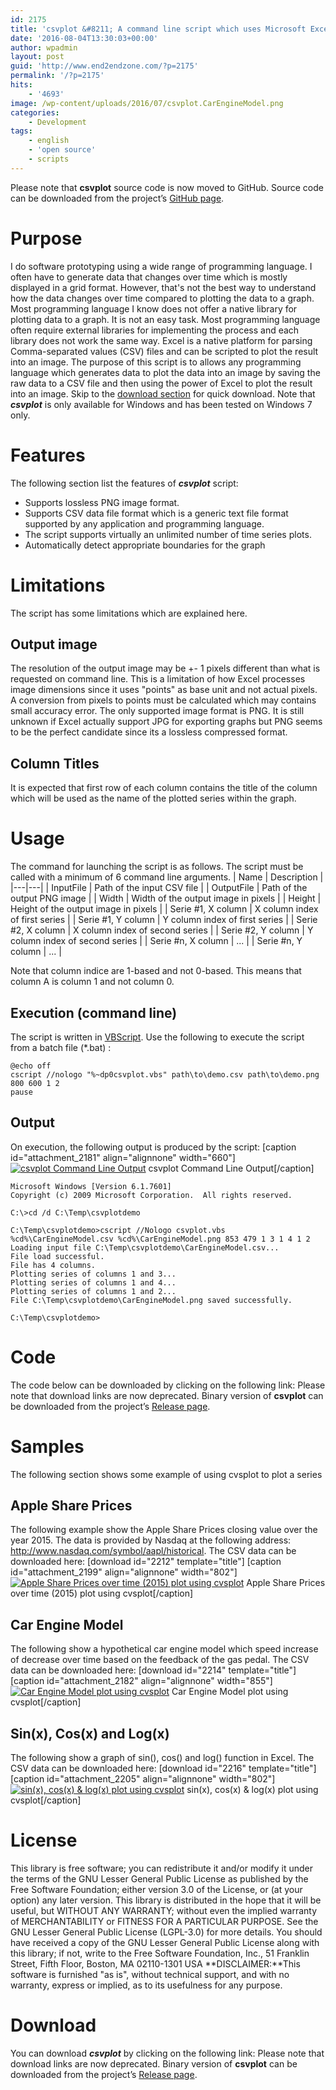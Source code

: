 ```yaml
---
id: 2175
title: 'csvplot &#8211; A command line script which uses Microsoft Excel to plot a graph from a Comma-separated values (CSV) file'
date: '2016-08-04T13:30:03+00:00'
author: wpadmin
layout: post
guid: 'http://www.end2endzone.com/?p=2175'
permalink: '/?p=2175'
hits:
    - '4693'
image: /wp-content/uploads/2016/07/csvplot.CarEngineModel.png
categories:
    - Development
tags:
    - english
    - 'open source'
    - scripts
---
```


Please note that **csvplot** source code is now moved to GitHub. Source code can be downloaded from the project’s [GitHub page](http://github.com/end2endzone/csvplot).

# Purpose

I do software prototyping using a wide range of programming language. I often have to generate data that changes over time which is mostly displayed in a grid format. However, that's not the best way to understand how the data changes over time compared to plotting the data to a graph. Most programming language I know does not offer a native library for plotting data to a graph. It is not an easy task. Most programming language often require external libraries for implementing the process and each library does not work the same way. Excel is a native platform for parsing Comma-separated values (CSV) files and can be scripted to plot the result into an image. The purpose of this script is to allows any programming language which generates data to plot the data into an image by saving the raw data to a CSV file and then using the power of Excel to plot the result into an image. Skip to the [download section](#Download) for quick download. Note that ***csvplot*** is only available for Windows and has been tested on Windows 7 only.

# Features

The following section list the features of ***csvplot*** script:

- Supports lossless PNG image format.
- Supports CSV data file format which is a generic text file format supported by any application and programming language.
- The script supports virtually an unlimited number of time series plots.
- Automatically detect appropriate boundaries for the graph

# Limitations

The script has some limitations which are explained here.

## Output image

The resolution of the output image may be +- 1 pixels different than what is requested on command line. This is a limitation of how Excel processes image dimensions since it uses "points" as base unit and not actual pixels. A conversion from pixels to points must be calculated which may contains small accuracy error. The only supported image format is PNG. It is still unknown if Excel actually support JPG for exporting graphs but PNG seems to be the perfect candidate since its a lossless compressed format.

## Column Titles

It is expected that first row of each column contains the title of the column which will be used as the name of the plotted series within the graph.

# Usage

The command for launching the script is as follows. The script must be called with a minimum of 6 command line arguments. | Name | Description |
|---|---|
| InputFile | Path of the input CSV file |
| OutputFile | Path of the output PNG image |
| Width | Width of the output image in pixels |
| Height | Height of the output image in pixels |
| Serie #1, X column | X column index of first series |
| Serie #1, Y column | Y column index of first series |
| Serie #2, X column | X column index of second series |
| Serie #2, Y column | Y column index of second series |
| Serie #n, X column | ... |
| Serie #n, Y column | ... |

Note that column indice are 1-based and not 0-based. This means that column A is column 1 and not column 0.

## Execution (command line)

The script is written in [VBScript](http://en.wikipedia.org/wiki/VBScript). Use the following to execute the script from a batch file (\*.bat) :

```
@echo off
cscript //nologo "%~dp0csvplot.vbs" path\to\demo.csv path\to\demo.png 800 600 1 2
pause
```

## Output

On execution, the following output is produced by the script: \[caption id="attachment\_2181" align="alignnone" width="660"\][![csvplot Command Line Output](https://www.end2endzone.com/wp-content/uploads/2016/07/csvplot-command-line-output.png)](https://www.end2endzone.com/wp-content/uploads/2016/07/csvplot-command-line-output.png) csvplot Command Line Output\[/caption\]

```
Microsoft Windows [Version 6.1.7601]
Copyright (c) 2009 Microsoft Corporation.  All rights reserved.

C:\>cd /d C:\Temp\csvplotdemo

C:\Temp\csvplotdemo>cscript //Nologo csvplot.vbs %cd%\CarEngineModel.csv %cd%\CarEngineModel.png 853 479 1 3 1 4 1 2 Loading input file C:\Temp\csvplotdemo\CarEngineModel.csv...
File load successful.
File has 4 columns.
Plotting series of columns 1 and 3...
Plotting series of columns 1 and 4...
Plotting series of columns 1 and 2...
File C:\Temp\csvplotdemo\CarEngineModel.png saved successfully.

C:\Temp\csvplotdemo>
```

# Code

The code below can be downloaded by clicking on the following link: Please note that download links are now deprecated. Binary version of **csvplot** can be downloaded from the project’s [Release page](http://github.com/end2endzone/csvplot/releases/latest).

# Samples

The following section shows some example of using cvsplot to plot a series

## Apple Share Prices

The following example show the Apple Share Prices closing value over the year 2015. The data is provided by Nasdaq at the following address: <http://www.nasdaq.com/symbol/aapl/historical>. The CSV data can be downloaded here: \[download id="2212" template="title"\] \[caption id="attachment\_2199" align="alignnone" width="802"\][![Apple Share Prices over time (2015) plot using cvsplot](https://www.end2endzone.com/wp-content/uploads/2016/08/Apple-Share-Prices-over-time-2015.png)](https://www.end2endzone.com/wp-content/uploads/2016/08/Apple-Share-Prices-over-time-2015.png) Apple Share Prices over time (2015) plot using cvsplot\[/caption\]

## Car Engine Model

The following show a hypothetical car engine model which speed increase of decrease over time based on the feedback of the gas pedal. The CSV data can be downloaded here: \[download id="2214" template="title"\] \[caption id="attachment\_2182" align="alignnone" width="855"\][![Car Engine Model plot using cvsplot](https://www.end2endzone.com/wp-content/uploads/2016/07/csvplot.CarEngineModel.png)](https://www.end2endzone.com/wp-content/uploads/2016/07/csvplot.CarEngineModel.png) Car Engine Model plot using cvsplot\[/caption\]

## Sin(x), Cos(x) and Log(x)

The following show a graph of sin(), cos() and log() function in Excel. The CSV data can be downloaded here: \[download id="2216" template="title"\] \[caption id="attachment\_2205" align="alignnone" width="802"\][![sin(x), cos(x) & log(x) plot using cvsplot](https://www.end2endzone.com/wp-content/uploads/2016/08/sinxcosxlogx.png)](https://www.end2endzone.com/wp-content/uploads/2016/08/sinxcosxlogx.png) sin(x), cos(x) &amp; log(x) plot using cvsplot\[/caption\]

# License

This library is free software; you can redistribute it and/or modify it under the terms of the GNU Lesser General Public License as published by the Free Software Foundation; either version 3.0 of the License, or (at your option) any later version. This library is distributed in the hope that it will be useful, but WITHOUT ANY WARRANTY; without even the implied warranty of MERCHANTABILITY or FITNESS FOR A PARTICULAR PURPOSE. See the GNU Lesser General Public License (LGPL-3.0) for more details. You should have received a copy of the GNU Lesser General Public License along with this library; if not, write to the Free Software Foundation, Inc., 51 Franklin Street, Fifth Floor, Boston, MA 02110-1301 USA **DISCLAIMER:**This software is furnished "as is", without technical support, and with no warranty, express or implied, as to its usefulness for any purpose.

# Download

You can download ***csvplot*** by clicking on the following link: Please note that download links are now deprecated. Binary version of **csvplot** can be downloaded from the project’s [Release page](http://github.com/end2endzone/csvplot/releases/latest).